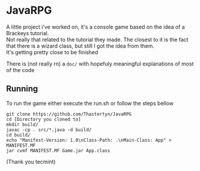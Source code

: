 # JavaRPG
A little project i've worked on, it's a console game based on the idea of a Brackeys tutorial.  
Not really that related to the tutorial they made. The closest to it is the fact that there is a wizard class, but still I got the idea from them.  
It's getting pretty close to be finished

There is (not really rn) a `doc/` with hopefuly meaningful explanations of most of the code

## Running
To run the game either execute the run.sh or follow the steps bellow

```
git clone https://github.com/Thastertyn/JavaRPG
cd [Directory you cloned to]
mkdir build/
javac -cp . src/*.java -d build/
cd build/
echo "Manifest-Version: 1.0\nClass-Path: .\nMain-Class: App" > MANIFEST.MF
jar cvmf MANIFEST.MF Game.jar App.class
```
(Thank you tecmint)